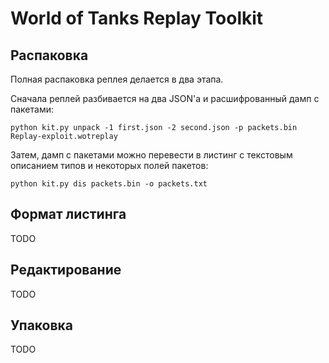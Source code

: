 # World of Tanks Replay Toolkit

## Распаковка

Полная распаковка реплея делается в два этапа.

Сначала реплей разбивается на два JSON'а и расшифрованный дамп с пакетами:

```
python kit.py unpack -1 first.json -2 second.json -p packets.bin Replay-exploit.wotreplay
```

Затем, дамп с пакетами можно перевести в листинг с текстовым описанием типов и некоторых полей пакетов:

```
python kit.py dis packets.bin -o packets.txt
```

## Формат листинга

TODO

## Редактирование

TODO

## Упаковка

TODO